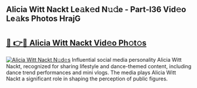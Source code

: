 ## Alicia Witt Nackt Le𝚊k𝚎d N𝚞𝚍e - Part-l36 Vid𝚎o Le𝚊ks Photos HrajG

# <h2><a href="http://fb6c4w6.evod.top/?m=Alicia+Witt+Nackt">🔗 👉🔴 Alicia Witt Nackt Vid𝚎o Ph𝚘t𝚘s</a></h2>

[![Alicia Witt Nackt N𝚞d𝚎s](https://i.imgur.com/8V9OHl7.gif)](http://fb6c4w6.evod.top/?m=Alicia+Witt+Nackt)
Influential social media personality Alicia Witt Nackt, recognized for sharing lifestyle and dance-themed content, including dance trend performances and mini vlogs. The media plays Alicia Witt Nackt a significant role in shaping the perception of public figures. 
